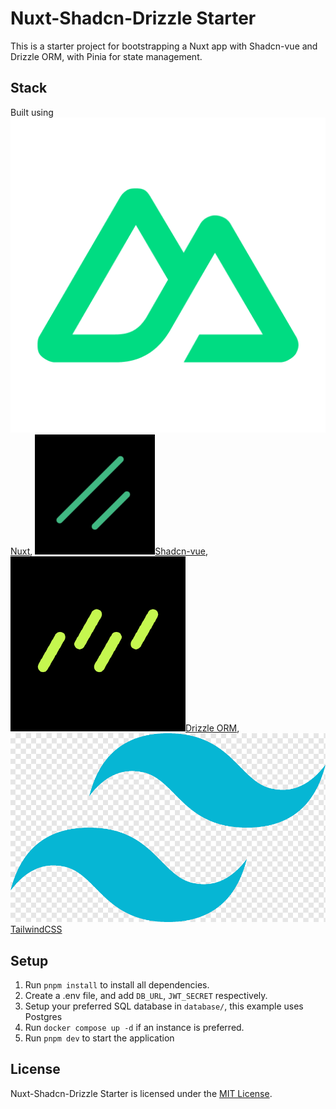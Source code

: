 # Nuxt-Shadcn-Drizzle Starter

This is a starter project for bootstrapping a Nuxt app with Shadcn-vue and Drizzle ORM, with Pinia for state 
management.

## Stack

Built using ![Nuxt Logo](public/icon-green.png)[Nuxt](https://nuxt.com/), ![Shadcn Logo](public/icon-shadcn.png)[Shadcn-vue](https://www.shadcn-vue.com/), ![Drizzle Logo](public/icon-drizzle.png)[Drizzle ORM](https://orm.drizzle.team/), ![TailwindCSS Logo](public/icon-tailwind.png)[TailwindCSS](https://tailwindcss.com/)

## Setup

1. Run `pnpm install` to install all dependencies.
2. Create a .env file, and add `DB_URL`, `JWT_SECRET` respectively.
3. Setup your preferred SQL database in `database/`, this example uses Postgres
4. Run `docker compose up -d` if an instance is preferred.
5. Run `pnpm dev` to start the application

## License

Nuxt-Shadcn-Drizzle Starter is licensed under the [MIT License](https://github.com/risv1/nuxt-shadcn-drizzle-starter/blob/main/LICENSE).